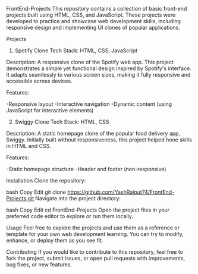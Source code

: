 FrontEnd-Projects
This repository contains a collection of basic front-end projects built using HTML, CSS, and JavaScript. These projects were developed to practice and showcase web development skills, including responsive design and implementing UI clones of popular applications.

Projects
1. Spotify Clone
Tech Stack: HTML, CSS, JavaScript

Description: A responsive clone of the Spotify web app. This project demonstrates a simple yet functional design inspired by Spotify's interface. It adapts seamlessly to various screen sizes, making it fully responsive and accessible across devices.

Features:

-Responsive layout
-Interactive navigation
-Dynamic content (using JavaScript for interactive elements)

2. Swiggy Clone
Tech Stack: HTML, CSS

Description: A static homepage clone of the popular food delivery app, Swiggy. Initially built without responsiveness, this project helped hone skills in HTML and CSS.

Features:

-Static homepage structure
-Header and footer (non-responsive)

Installation
Clone the repository:

bash
Copy
Edit
git clone https://github.com/YashRajput74/FrontEnd-Projects.git
Navigate into the project directory:

bash
Copy
Edit
cd FrontEnd-Projects
Open the project files in your preferred code editor to explore or run them locally.

Usage
Feel free to explore the projects and use them as a reference or template for your own web development learning. You can try to modify, enhance, or deploy them as you see fit.

Contributing
If you would like to contribute to this repository, feel free to fork the project, submit issues, or open pull requests with improvements, bug fixes, or new features.
